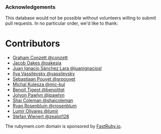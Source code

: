 ### Acknowledgements

This database would not be possible without volunteers willing to submit pull requests. In no particular order, we'd like to thank:

# Contributors
- [Graham Conzett @conzett](https://github.com/conzett)
- [Jacob Oakes @oakesja](https://github.com/oakesja)
- [Juan Ignacio Sánchez Lara @juanignaciosl](https://github.com/juanignaciosl)
- [Ilya Vassilevsky @vassilevsky](https://github.com/vassilevsky)
- [Sebastiaan Pouyet @srpouyet](https://github.com/srpouyet)
- [Michal Kulesza @mic-kul](https://github.com/mic-kul)
- [Benoit Tigeot @benoittgt](https://github.com/benoittgt)
- [Jolyon Pawlyn @jpawlyn](https://github.com/jpawlyn)
- [Shai Coleman @shaicoleman](https://github.com/shaicoleman)
- [Ryan Rosenblum @rrosenblum](https://github.com/rrosenblum)
- [Lumir Olivares @lumir](https://github.com/lumir)
- [Stefan Wienert @zealot128](https://github.com/zealot128)


The rubymem.com domain is sponsored by [FastRuby.io](https://www.fastruby.io/).

